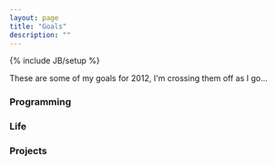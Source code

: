 ```yaml
---
layout: page
title: "Goals"
description: ""
---
```

{% include JB/setup %}

These are some of my goals for 2012, I'm crossing them off as I go...

### Programming


### Life


### Projects
